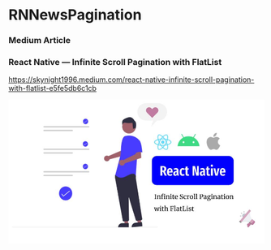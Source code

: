 # RNNewsPagination

### Medium Article
### React Native — Infinite Scroll Pagination with FlatList

https://skynight1996.medium.com/react-native-infinite-scroll-pagination-with-flatlist-e5fe5db6c1cb

![screenshot](scrennshot.jpg)
